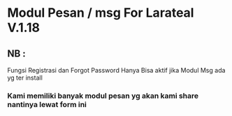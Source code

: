 # Modul Pesan / msg For Larateal V.1.18

## NB :

Fungsi Registrasi dan Forgot Password Hanya Bisa aktif jika Modul Msg ada yg ter install



### Kami memiliki banyak modul pesan yg akan kami share nantinya lewat form ini
